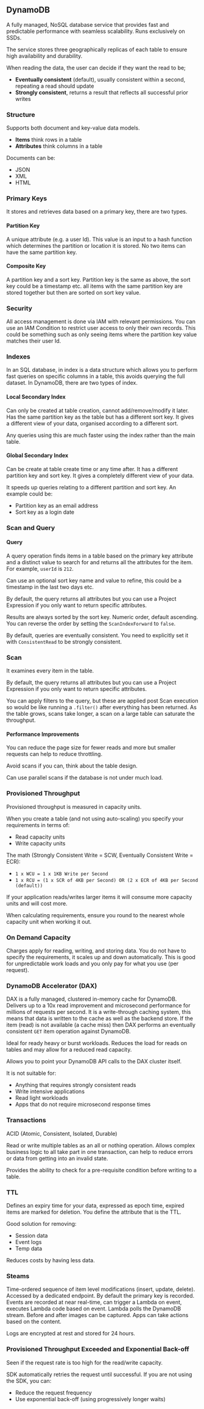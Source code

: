 ## DynamoDB

A fully managed, NoSQL database service that provides fast and predictable performance with seamless scalability. Runs exclusively on SSDs.

The service stores three geographically replicas of each table to ensure high availability and durability.

When reading the data, the user can decide if they want the read to be;

- **Eventually consistent** (default), usually consistent within a second, repeating a read should update
- **Strongly consistent**, returns a result that reflects all successful prior writes

### Structure

Supports both document and key-value data models.

- **Items** think rows in a table
- **Attributes** think columns in a table

Documents can be:

- JSON
- XML
- HTML

### Primary Keys

It stores and retrieves data based on a primary key, there are two types.

#### Partition Key

A unique attribute (e.g. a user Id). This value is an input to a hash function which determines the partition or location it is stored. No two items can have the same partition key.

#### Composite Key

A partition key and a sort key. Partition key is the same as above, the sort key could be a timestamp etc. all items with the same partition key are stored together but then are sorted on sort key value.

### Security

All access management is done via IAM with relevant permissions. You can use an IAM Condition to restrict user access to only their own records. This could be something such as only seeing items where the partition key value matches their user Id.

### Indexes

In an SQL database, in index is a data structure which allows you to perform fast queries on specific columns in a table, this avoids querying the full dataset. In DynamoDB, there are two types of index.

#### Local Secondary Index

Can only be created at table creation, cannot add/remove/modify it later. Has the same partition key as the table but has a different sort key. It gives a different view of your data, organised according to a different sort.

Any queries using this are much faster using the index rather than the main table.

#### Global Secondary Index

Can be create at table create time or any time after. It has a different partition key and sort key. It gives a completely different view of your data.

It speeds up queries relating to a different partition and sort key. An example could be:

- Partition key as an email address
- Sort key as a login date

### Scan and Query

#### Query

A query operation finds items in a table based on the primary key attribute and a distinct value to search for and returns all the attributes for the item. For example, `userId` is `212`.

Can use an optional sort key name and value to refine, this could be a timestamp in the last two days etc.

By default, the query returns all attributes but you can use a Project Expression if you only want to return specific attributes.

Results are always sorted by the sort key. Numeric order, default ascending. You can reverse the order by setting the `ScanIndexForward` to `false`.

By default, queries are eventually consistent. You need to explicitly set it with `ConsistentRead` to be strongly consistent.

### Scan

It examines every item in the table.

By default, the query returns all attributes but you can use a Project Expression if you only want to return specific attributes.

You can apply filters to the query, but these are applied post Scan execution so would be like running a `.filter()` after everything has been returned. As the table grows, scans take longer, a scan on a large table can saturate the throughput.

#### Performance Improvements

You can reduce the page size for fewer reads and more but smaller requests can help to reduce throttling.

Avoid scans if you can, think about the table design.

Can use parallel scans if the database is not under much load.

### Provisioned Throughput

Provisioned throughput is measured in capacity units.

When you create a table (and not using auto-scaling) you specify your requirements in terms of:

- Read capacity units
- Write capacity units

The math (Strongly Consistent Write = SCW, Eventually Consistent Write = ECR):

- `1 x WCU = 1 x 1KB Write per Second`
- `1 x RCU = (1 x SCR of 4KB per Second) OR (2 x ECR of 4KB per Second (default))`

If your application reads/writes larger items it will consume more capacity units and will cost more.

When calculating requirements, ensure you round to the nearest whole capacity unit when working it out.

### On Demand Capacity

Charges apply for reading, writing, and storing data. You do not have to specify the requirements, it scales up and down automatically. This is good for unpredictable work loads and you only pay for what you use (per request).

### DynamoDB Accelerator (DAX)

DAX is a fully managed, clustered in-memory cache for DynamoDB. Delivers up to a 10x read improvement and microsecond performance for millions of requests per second. It is a write-through caching system, this means that data is written to the cache as well as the backend store. If the item (read) is not available (a cache miss) then DAX performs an eventually consistent `GET` item operation against DynamoDB.

Ideal for ready heavy or burst workloads. Reduces the load for reads on tables and may allow for a reduced read capacity.

Allows you to point your DynamoDB API calls to the DAX cluster itself.

It is not suitable for:

- Anything that requires strongly consistent reads
- Write intensive applications
- Read light workloads
- Apps that do not require microsecond response times

### Transactions

ACID (Atomic, Consistent, Isolated, Durable)

Read or write multiple tables as an all or nothing operation. Allows complex business logic to all take part in one transaction, can help to reduce errors or data from getting into an invalid state.

Provides the ability to check for a pre-requisite condition before writing to a table.

### TTL

Defines an expiry time for your data, expressed as epoch time, expired items are marked for deletion. You define the attribute that is the TTL.

Good solution for removing:

- Session data
- Event logs
- Temp data

Reduces costs by having less data.

### Steams

Time-ordered sequence of item level modifications (insert, update, delete). Accessed by a dedicated endpoint. By default the primary key is recorded. Events are recorded at near real-time, can trigger a Lambda on event, executes Lambda code based on event. Lambda polls the DynamoDB stream. Before and after images can be captured. Apps can take actions based on the content.

Logs are encrypted at rest and stored for 24 hours.

### Provisioned Throughput Exceeded and Exponential Back-off

Seen if the request rate is too high for the read/write capacity.

SDK automatically retries the request until successful. If you are not using the SDK, you can:

- Reduce the request frequency
- Use exponential back-off (using progressively longer waits)
